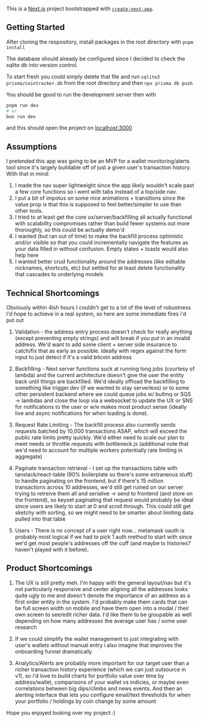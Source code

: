 This is a [Next.js](https://nextjs.org) project bootstrapped with [`create-next-app`](https://nextjs.org/docs/app/api-reference/cli/create-next-app).

## Getting Started

After cloning the respository, install packages in the root directory with `pnpm install`

The database should already be configured since I decided to check the sqlite db into version control.

To start fresh you could simply delete that file and run `sqlite3 prisma/cointracker.db` from the root directory and then `npx prisma db push`

You should be good to run the development server then with

```bash
pnpm run dev
# or
bun run dev
```

and this should open the project on [localhost:3000](http://localhost:3000/)

## Assumptions

I pretended this app was going to be an MVP for a wallet monitoring/alerts tool since it's largely buildable off of just a given user's transaction history. With that in mind:

1. I made the nav super lightweight since the app likely wouldn't scale past a few core functions so i went with tabs instead of a top/side nav.
2. I put a bit of impotus on some nice animations + transitions since the value prop is that this is supposed to feel better/simpler to use than other tools.
3. I tried to at least get the core ux/server/backfilling all actually functional with scalability compromises rather than build fewer systems out more thoroughly, so this could be actually demo'd
4. I wanted (but ran out of time) to make the backfill process optimistic and/or visible so that you could incrementally navigate the features as your data filled in without confusion. Empty states + toasts would also help here
5. I wanted better crud functionality around the addresses (like editable nicknames, shortcuts, etc) but settled for at least delete functionality that cascades to underlying models

## Technical Shortcomings

Obviously within 4ish hours I couldn't get to a lot of the level of robustness I'd hope to achieve in a real system, so here are some immediate fires i'd put out

1. Validation - the address entry process doesn't check for really anything (except preventing empty strings) and will break if you put in an invalid address. We'd want to add some client + server side insurance to catch/fix that as early as possible. Ideally with regex against the form input to just detect if it's a valid bitcoin address

2. Backfilling - Next server functions suck at running long jobs (courtesy of lambda) and the current architecture doesn't give the user the entity back until things are backfilled. We'd ideally offload the backfilling to something like trigger.dev (if we wanted to stay serverless) or to some other persistent backend where we could queue jobs w/ bullmq or SQS -> lambdas and close the loop via a websocket to update the UX or SNS for notifications to the user or w/e makes most product sense (ideally live and async notifications for when loading is done).

3. Request Rate Limiting - The backfill process also currently sends requests batched by 10,000 transactions ASAP, which will exceed the public rate limits pretty quickly. We'd either need to scale our plan to meet needs or throttle requests with bottleneck.js (additional note that we'd need to account for multiple workers potentially rate limiting in aggregate)

4. Paginate transaction retrieval - I set up the transactions table with tanstack/react-table (90% boilerplate so there's some extraneous stuff) to handle paginating on the frontend, but if there's 15 million transactions across 10 addresses, we'd still get ruined on our server trying to retreive them all and serialive -> send to frontend (and store on the frontend), so keyset paginating that request would probably be ideal since users are likely to start at 0 and scroll through.
   This could still get sketchy with sorting, so we might need to be smarter about limiting data pulled into that table

5. Users - There is no concept of a user right now... metamask oauth is probably most logical if we had to pick 1 auth method to start with since we'd get most people's addresses off the cuff (and maybe tx histories? haven't played with it before).

## Product Shortcomings

1. The UX is still pretty meh. I'm happy with the general layout/nav but it's not particularly responsive and center aligning all the addresses looks quite ugly to me and doesn't denote the importance of an address as a first order entity in the system. I'd probably make them cards that can be full screen width on mobile and have them open into a modal / their own screen to see/edit richer data. I'd like them to be groupable as well depending on how many addresses the average user has / some user research

2. If we could simplify the wallet management to just integrating with user's wallets without manual entry i also imagine that improves the onboarding funnel dramatically

3. Analytics/Alerts are probably more important for our target user than a richer transaction history experience (which we can just outsource in v1), so i'd love to build charts for portfolio value over time by address/wallet, comparisons of your wallet vs indicies, or maybe even correlations between big dips/climbs and news events. And then an alerting interface that lets you configure email/text thresholds for when your portfolio / holdings by coin change by some amount

Hope you enjoyed looking over my project :)
